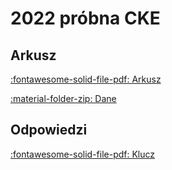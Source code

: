 # 2022 próbna CKE

## Arkusz

[:fontawesome-solid-file-pdf: Arkusz](../../../assets/matura/2022-probna-cke/informatyka-2022-grudzien-probna-rozszerzona.pdf)

[:material-folder-zip: Dane](../../../assets/matura/2022-probna-cke/Dane.zip)

## Odpowiedzi

[:fontawesome-solid-file-pdf: Klucz](../../../assets/matura/2022-probna-cke/informatyka-2022-grudzien-probna-rozszerzona-odpowiedzi.pdf)
